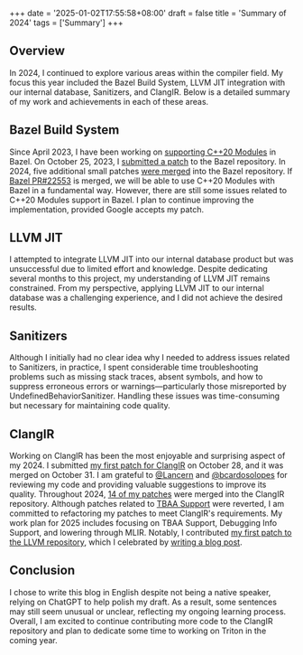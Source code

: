 +++
date = '2025-01-02T17:55:58+08:00'
draft = false
title = 'Summary of 2024'
tags = ['Summary']
+++

## Overview

In 2024, I continued to explore various areas within the compiler field. My focus this year included the Bazel Build System, LLVM JIT integration with our internal database, Sanitizers, and ClangIR. Below is a detailed summary of my work and achievements in each of these areas.

<!--more-->

## Bazel Build System

Since April 2023, I have been working on [supporting C++20 Modules](https://github.com/bazelbuild/bazel/issues/4005) in Bazel. On October 25, 2023, I [submitted a patch](https://github.com/bazelbuild/bazel/pull/19940) to the Bazel repository. In 2024, five additional small patches [were merged](https://github.com/bazelbuild/bazel/pulls?q=is%3Apr+author%3APikachuHyA+is%3Aclosed+created%3A%3E2024-01-01+created%3A%3C2025-01-01) into the Bazel repository. If [Bazel PR#22553](https://github.com/bazelbuild/bazel/pull/22553) is merged, we will be able to use C++20 Modules with Bazel in a fundamental way. However, there are still some issues related to C++20 Modules support in Bazel. I plan to continue improving the implementation, provided Google accepts my patch.

## LLVM JIT

I attempted to integrate LLVM JIT into our internal database product but was unsuccessful due to limited effort and knowledge. Despite dedicating several months to this project, my understanding of LLVM JIT remains constrained. From my perspective, applying LLVM JIT to our internal database was a challenging experience, and I did not achieve the desired results.

## Sanitizers

Although I initially had no clear idea why I needed to address issues related to Sanitizers, in practice, I spent considerable time troubleshooting problems such as missing stack traces, absent symbols, and how to suppress erroneous errors or warnings—particularly those misreported by UndefinedBehaviorSanitizer. Handling these issues was time-consuming but necessary for maintaining code quality.

## ClangIR

Working on ClangIR has been the most enjoyable and surprising aspect of my 2024. I submitted [my first patch for ClangIR](https://github.com/llvm/clangir/pull/1011) on October 28, and it was merged on October 31. I am grateful to [@Lancern](https://github.com/Lancern) and [@bcardosolopes](https://github.com/bcardosolopes) for reviewing my code and providing valuable suggestions to improve its quality. Throughout 2024, [14 of my patches](https://github.com/llvm/clangir/pulls?q=is%3Apr+author%3APikachuHyA+is%3Aclosed+created%3A%3E2024-01-01+created%3A%3C2025-01-01+) were merged into the ClangIR repository. Although patches related to [TBAA Support](https://github.com/llvm/clangir/pull/1076) were reverted, I am committed to refactoring my patches to meet ClangIR's requirements. My work plan for 2025 includes focusing on TBAA Support, Debugging Info Support, and lowering through MLIR. Notably, I contributed [my first patch to the LLVM repository](https://github.com/llvm/llvm-project/pull/115711), which I celebrated by [writing a blog post](https://pikachuhya.github.io/posts/commemorating-the-first-llvm-patch/).

## Conclusion

I chose to write this blog in English despite not being a native speaker, relying on ChatGPT to help polish my draft. As a result, some sentences may still seem unusual or unclear, reflecting my ongoing learning process. Overall, I am excited to continue contributing more code to the ClangIR repository and plan to dedicate some time to working on Triton in the coming year.
